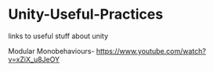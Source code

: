 # Unity-Useful-Practices
links to useful stuff about unity

Modular Monobehaviours- https://www.youtube.com/watch?v=xZiX_u8JeOY
